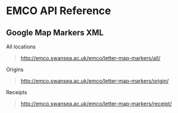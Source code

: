 EMCO API Reference
=

Google Map Markers XML
-

All locations
> http://emco.swansea.ac.uk/emco/letter-map-markers/all/


Origins
 >http://emco.swansea.ac.uk/emco/letter-map-markers/origin/

Receipts
> http://emco.swansea.ac.uk/emco/letter-map-markers/receipt/
